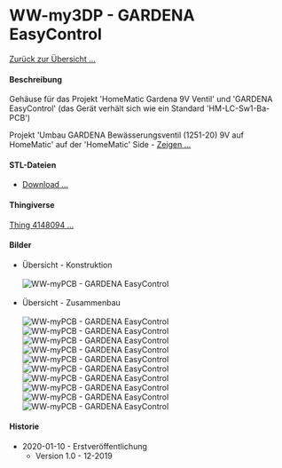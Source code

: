 # WW-my3DP - GARDENA EasyControl

[Zurück zur Übersicht ...](../README.md)

#### Beschreibung

Gehäuse für das Projekt 'HomeMatic Gardena 9V Ventil' und 'GARDENA EasyControl' (das Gerät verhält sich wie ein Standard 'HM-LC-Sw1-Ba-PCB')

Projekt 'Umbau GARDENA Bewässerungsventil (1251-20) 9V auf HomeMatic' auf der 'HomeMatic' Side - [Zeigen ...](https://homematic-forum.de/forum/viewtopic.php?f=76&t=49719)

#### STL-Dateien
- [Download ...](./bin/3DP_STL_Gardena_EasyControl_20200204.zip)

#### Thingiverse
[Thing 4148094 ...](https://www.thingiverse.com/thing:4148094)

#### Bilder
- Übersicht - Konstruktion
<br><br>
![WW-myPCB - GARDENA EasyControl](./img/Gardena_EasyControl_All.jpg "GARDENA EasyControl")
<br><br>
- Übersicht - Zusammenbau
<br><br>
![WW-myPCB - GARDENA EasyControl](./img/3DP_GARDENA_EasyControl_01.jpg "GARDENA EasyControl")
![WW-myPCB - GARDENA EasyControl](./img/3DP_GARDENA_EasyControl_02.jpg "GARDENA EasyControl")
![WW-myPCB - GARDENA EasyControl](./img/3DP_GARDENA_EasyControl_03.jpg "GARDENA EasyControl")
![WW-myPCB - GARDENA EasyControl](./img/3DP_GARDENA_EasyControl_04.jpg "GARDENA EasyControl")
![WW-myPCB - GARDENA EasyControl](./img/3DP_GARDENA_EasyControl_05.jpg "GARDENA EasyControl")
![WW-myPCB - GARDENA EasyControl](./img/3DP_GARDENA_EasyControl_06.jpg "GARDENA EasyControl")
![WW-myPCB - GARDENA EasyControl](./img/3DP_GARDENA_EasyControl_07.jpg "GARDENA EasyControl")
![WW-myPCB - GARDENA EasyControl](./img/3DP_GARDENA_EasyControl_08.jpg "GARDENA EasyControl")
![WW-myPCB - GARDENA EasyControl](./img/3DP_GARDENA_EasyControl_09.jpg "GARDENA EasyControl")
![WW-myPCB - GARDENA EasyControl](./img/3DP_GARDENA_EasyControl_10.jpg "GARDENA EasyControl")

#### Historie
- 2020-01-10 - Erstveröffentlichung
  - Version 1.0 - 12-2019
